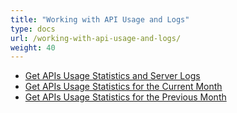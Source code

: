 ```yaml
---
title: "Working with API Usage and Logs"
type: docs
url: /working-with-api-usage-and-logs/
weight: 40
---
```


- [Get APIs Usage Statistics and Server Logs](/get-apis-usage-statistics-and-server-logs/)
- [Get APIs Usage Statistics for the Current Month](/get-apis-usage-statistics-for-the-current-month/)
- [Get APIs Usage Statistics for the Previous Month](/get-apis-usage-statistics-for-the-previous-month/)

